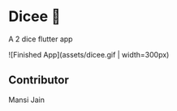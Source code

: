 
# Dicee 🎲
A 2 dice flutter app


![Finished App](assets/dicee.gif | width=300px)

## Contributor
Mansi Jain